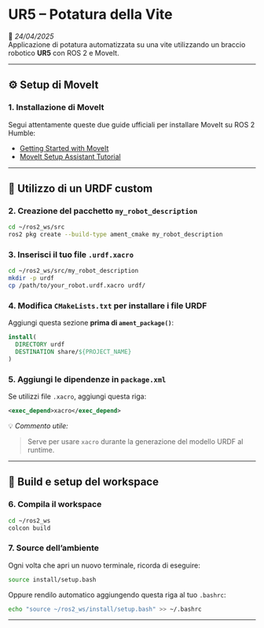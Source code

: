 
# UR5 – Potatura della Vite  
📅 *24/04/2025*  
Applicazione di potatura automatizzata su una vite utilizzando un braccio robotico **UR5** con ROS 2 e MoveIt.

---

## ⚙️ Setup di MoveIt

### 1. Installazione di MoveIt
Segui attentamente queste due guide ufficiali per installare MoveIt su ROS 2 Humble:
- [Getting Started with MoveIt](https://moveit.picknik.ai/humble/doc/tutorials/getting_started/getting_started.html)
- [MoveIt Setup Assistant Tutorial](https://moveit.picknik.ai/main/doc/examples/setup_assistant/setup_assistant_tutorial.html)

---

## 🤖 Utilizzo di un URDF custom

### 2. Creazione del pacchetto `my_robot_description`

```bash
cd ~/ros2_ws/src
ros2 pkg create --build-type ament_cmake my_robot_description
```

### 3. Inserisci il tuo file `.urdf.xacro`

```bash
cd ~/ros2_ws/src/my_robot_description
mkdir -p urdf
cp /path/to/your_robot.urdf.xacro urdf/
```

### 4. Modifica `CMakeLists.txt` per installare i file URDF

Aggiungi questa sezione **prima di `ament_package()`**:

```cmake
install(
  DIRECTORY urdf
  DESTINATION share/${PROJECT_NAME}
)
```

### 5. Aggiungi le dipendenze in `package.xml`

Se utilizzi file `.xacro`, aggiungi questa riga:

```xml
<exec_depend>xacro</exec_depend>
```

💡 *Commento utile:*  
> Serve per usare `xacro` durante la generazione del modello URDF al runtime.

---

## 🔧 Build e setup del workspace

### 6. Compila il workspace

```bash
cd ~/ros2_ws
colcon build
```

### 7. Source dell’ambiente

Ogni volta che apri un nuovo terminale, ricorda di eseguire:

```bash
source install/setup.bash
```

Oppure rendilo automatico aggiungendo questa riga al tuo `.bashrc`:

```bash
echo "source ~/ros2_ws/install/setup.bash" >> ~/.bashrc
```

---
